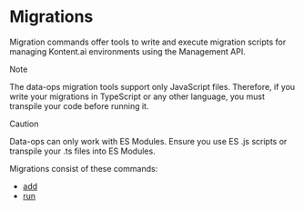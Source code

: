 # Migrations

Migration commands offer tools to write and execute migration scripts for managing Kontent.ai environments using the Management API.

> [!NOTE] 
> The data-ops migration tools support only JavaScript files. Therefore, if you write your migrations in TypeScript or any other language, you must transpile your code before running it.

> [!CAUTION]
> Data-ops can only work with ES Modules. Ensure you use ES .js scripts or transpile your .ts files into ES Modules.

Migrations consist of these commands: 
- [add](./add/README.md)
- [run](./run/README.md)